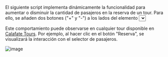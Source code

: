 El siguiente script implementa dinámicamente la funcionalidad para aumentar o disminuir la cantidad de pasajeros en la reserva de un tour. Para ello, se añaden dos botones ("+" y "-") a los lados del elemento <select>, permitiendo una selección más intuitiva.

Este comportamiento puede observarse en cualquier tour disponible en [Calafate Tours](https://calafate.tours/). Por ejemplo, al hacer clic en el botón "Reserva", se visualizará la interacción con el selector de pasajeros.

![image](https://github.com/source/add-btns.jpg)
